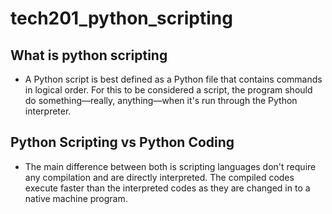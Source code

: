 # tech201_python_scripting

## What is python scripting
- A Python script is best defined as a Python file that contains commands in logical order. For this to be considered a script, the program should do something—really, anything—when it's run through the Python interpreter.

## Python Scripting vs Python Coding
- The main difference between both is scripting languages don't require any compilation and are directly interpreted. The compiled codes execute faster than the interpreted codes as they are changed in to a native machine program.
